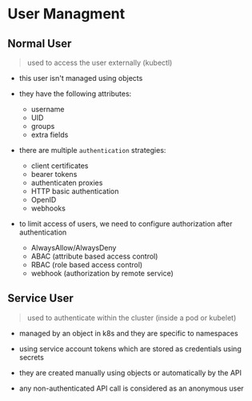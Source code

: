 # User Managment

## Normal User

> used to access the user externally (kubectl)

- this user isn't managed using objects

- they have the following attributes:
  - username
  - UID
  - groups
  - extra fields

- there are multiple `authentication` strategies:
  - client certificates
  - bearer tokens
  - authenticaten proxies
  - HTTP basic authentication
  - OpenID
  - webhooks

- to limit access of users, we need to configure authorization after authentication
  - AlwaysAllow/AlwaysDeny
  - ABAC (attribute based access control)
  - RBAC (role based access control)
  - webhook (authorization by remote service)

## Service User

> used to authenticate within the cluster (inside a pod or kubelet)

- managed by an object in k8s and they are specific to namespaces

- using service account tokens which are stored as credentials using secrets

- they are created manually using objects or automatically by the API

- any non-authenticated API call is considered as an anonymous user

